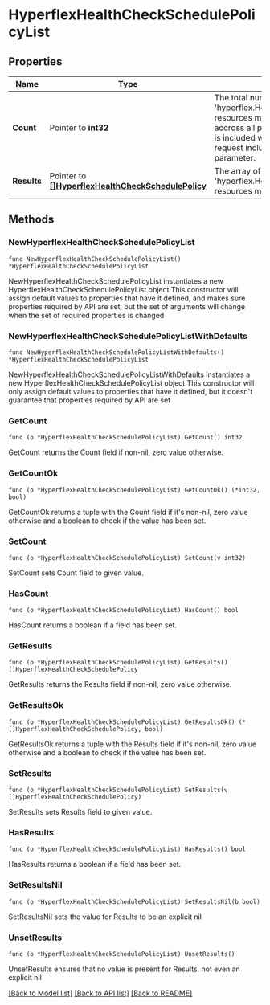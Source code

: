 # HyperflexHealthCheckSchedulePolicyList

## Properties

Name | Type | Description | Notes
------------ | ------------- | ------------- | -------------
**Count** | Pointer to **int32** | The total number of &#39;hyperflex.HealthCheckSchedulePolicy&#39; resources matching the request, accross all pages. The &#39;Count&#39; attribute is included when the HTTP GET request includes the &#39;$inlinecount&#39; parameter. | [optional] 
**Results** | Pointer to [**[]HyperflexHealthCheckSchedulePolicy**](HyperflexHealthCheckSchedulePolicy.md) | The array of &#39;hyperflex.HealthCheckSchedulePolicy&#39; resources matching the request. | [optional] 

## Methods

### NewHyperflexHealthCheckSchedulePolicyList

`func NewHyperflexHealthCheckSchedulePolicyList() *HyperflexHealthCheckSchedulePolicyList`

NewHyperflexHealthCheckSchedulePolicyList instantiates a new HyperflexHealthCheckSchedulePolicyList object
This constructor will assign default values to properties that have it defined,
and makes sure properties required by API are set, but the set of arguments
will change when the set of required properties is changed

### NewHyperflexHealthCheckSchedulePolicyListWithDefaults

`func NewHyperflexHealthCheckSchedulePolicyListWithDefaults() *HyperflexHealthCheckSchedulePolicyList`

NewHyperflexHealthCheckSchedulePolicyListWithDefaults instantiates a new HyperflexHealthCheckSchedulePolicyList object
This constructor will only assign default values to properties that have it defined,
but it doesn't guarantee that properties required by API are set

### GetCount

`func (o *HyperflexHealthCheckSchedulePolicyList) GetCount() int32`

GetCount returns the Count field if non-nil, zero value otherwise.

### GetCountOk

`func (o *HyperflexHealthCheckSchedulePolicyList) GetCountOk() (*int32, bool)`

GetCountOk returns a tuple with the Count field if it's non-nil, zero value otherwise
and a boolean to check if the value has been set.

### SetCount

`func (o *HyperflexHealthCheckSchedulePolicyList) SetCount(v int32)`

SetCount sets Count field to given value.

### HasCount

`func (o *HyperflexHealthCheckSchedulePolicyList) HasCount() bool`

HasCount returns a boolean if a field has been set.

### GetResults

`func (o *HyperflexHealthCheckSchedulePolicyList) GetResults() []HyperflexHealthCheckSchedulePolicy`

GetResults returns the Results field if non-nil, zero value otherwise.

### GetResultsOk

`func (o *HyperflexHealthCheckSchedulePolicyList) GetResultsOk() (*[]HyperflexHealthCheckSchedulePolicy, bool)`

GetResultsOk returns a tuple with the Results field if it's non-nil, zero value otherwise
and a boolean to check if the value has been set.

### SetResults

`func (o *HyperflexHealthCheckSchedulePolicyList) SetResults(v []HyperflexHealthCheckSchedulePolicy)`

SetResults sets Results field to given value.

### HasResults

`func (o *HyperflexHealthCheckSchedulePolicyList) HasResults() bool`

HasResults returns a boolean if a field has been set.

### SetResultsNil

`func (o *HyperflexHealthCheckSchedulePolicyList) SetResultsNil(b bool)`

 SetResultsNil sets the value for Results to be an explicit nil

### UnsetResults
`func (o *HyperflexHealthCheckSchedulePolicyList) UnsetResults()`

UnsetResults ensures that no value is present for Results, not even an explicit nil

[[Back to Model list]](../README.md#documentation-for-models) [[Back to API list]](../README.md#documentation-for-api-endpoints) [[Back to README]](../README.md)


